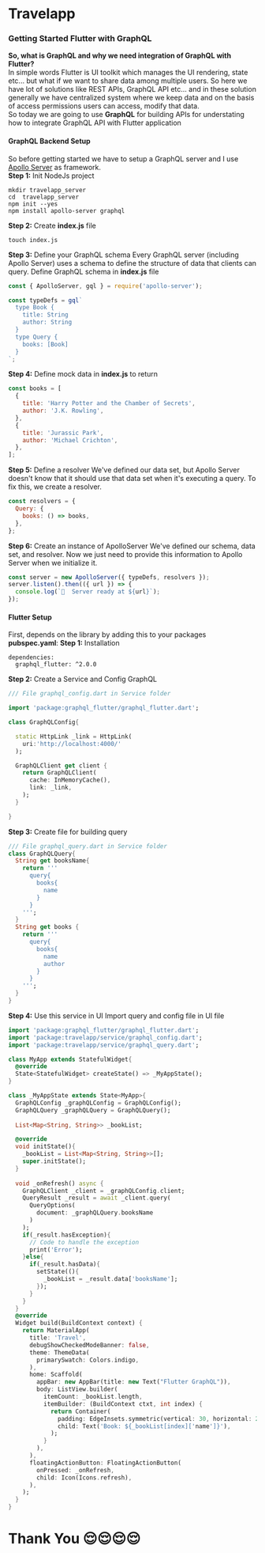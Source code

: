 # Travelapp


### Getting Started Flutter with GraphQL
**So, what is GraphQL and why we need integration of GraphQL with Flutter?<br>**
In simple words Flutter is UI toolkit which manages the UI rendering, state etc... 
but what if we want to share data among multiple users. So here we have lot of 
solutions like REST APIs, GraphQL API etc... and in these solution generally 
we have centralized system where we keep data and on the basis of access 
permissions users can access, modify that data.<br>
So today we are going to use **GraphQL** for building APIs for understating how
to integrate GraphQL API with Flutter application<br>

#### GraphQL Backend Setup 
So before getting started we have to setup a GraphQL server and I 
use  [Apollo Server](https://www.apollographql.com/docs/apollo-server/) as 
framework.<br>
**Step 1:** Init NodeJs project
```
mkdir travelapp_server
cd  travelapp_server
npm init --yes
npm install apollo-server graphql
```
**Step 2:** Create **index.js** file
```
touch index.js
```
**Step 3:** Define your GraphQL schema
Every GraphQL server (including Apollo Server) uses a schema to define the 
structure of data that clients can query. Define GraphQL schema in **index.js** file
```javascript
const { ApolloServer, gql } = require('apollo-server');

const typeDefs = gql`
  type Book {
    title: String
    author: String
  }
  type Query {
    books: [Book]
  }
`;
```
**Step 4:** Define mock data in **index.js** to return
```javascript
const books = [
  {
    title: 'Harry Potter and the Chamber of Secrets',
    author: 'J.K. Rowling',
  },
  {
    title: 'Jurassic Park',
    author: 'Michael Crichton',
  },
];
```
**Step 5:** Define a resolver
We've defined our data set, but Apollo Server doesn't know that it should use 
that data set when it's executing a query. To fix this, we create a resolver.
```javascript
const resolvers = {
  Query: {
    books: () => books,
  },
};
```
**Step 6:** Create an instance of ApolloServer
We've defined our schema, data set, and resolver. Now we just need to provide 
this information to Apollo Server when we initialize it.
```javascript
const server = new ApolloServer({ typeDefs, resolvers });
server.listen().then(({ url }) => {
  console.log(`🚀  Server ready at ${url}`);
});
```
#### Flutter Setup
First, depends on the library by adding this to your packages **pubspec.yaml**:
**Step 1:** Installation
```
dependencies:
  graphql_flutter: ^2.0.0
```
**Step 2:** Create a Service and Config GraphQL
```dart
/// File graphql_config.dart in Service folder

import 'package:graphql_flutter/graphql_flutter.dart';

class GraphQLConfig{

  static HttpLink _link = HttpLink(
    uri:'http://localhost:4000/'
  );

  GraphQLClient get client {
    return GraphQLClient(
      cache: InMemoryCache(),
      link: _link,
    );
  }

}
```

**Step 3:** Create file for building query
```dart
/// File graphql_query.dart in Service folder
class GraphQLQuery{
  String get booksName{
    return '''
      query{
        books{
          name
        }
      }
    ''';
  }
  String get books {
    return '''
      query{
        books{
          name
          author
        }
      }
    ''';
  }
}
``` 
**Step 4:** Use this service in UI
Import query and config file in UI file
```dart
import 'package:graphql_flutter/graphql_flutter.dart';
import 'package:travelapp/service/graphql_config.dart';
import 'package:travelapp/service/graphql_query.dart';

class MyApp extends StatefulWidget{
  @override
  State<StatefulWidget> createState() => _MyAppState();
}

class _MyAppState extends State<MyApp>{
  GraphQLConfig _graphQLConfig = GraphQLConfig();
  GraphQLQuery _graphQLQuery = GraphQLQuery();
  
  List<Map<String, String>> _bookList;

  @override
  void initState(){
    _bookList = List<Map<String, String>>[];
    super.initState();
  }
  
  void _onRefresh() async {
    GraphQLClient _client = _graphQLConfig.client;
    QueryResult _result = await _client.query(
      QueryOptions(
        document: _graphQLQuery.booksName
      )
    );
    if(_result.hasException){
      // Code to handle the exception
      print('Error');
    }else{
      if(_result.hasData){
        setState((){
          _bookList = _result.data['booksName'];
        });
      }
    }
  }
  @override
  Widget build(BuildContext context) {
    return MaterialApp(
      title: 'Travel',
      debugShowCheckedModeBanner: false,
      theme: ThemeData(
        primarySwatch: Colors.indigo,
      ),
      home: Scaffold(
        appBar: new AppBar(title: new Text("Flutter GraphQL")),
        body: ListView.builder(
          itemCount: _bookList.length,
          itemBuilder: (BuildContext ctxt, int index) {
            return Container(
              padding: EdgeInsets.symmetric(vertical: 30, horizontal: 20),
              child: Text('Book: ${_bookList[index]['name']}'),
            );
          }
        ),
      ),
      floatingActionButton: FloatingActionButton(
        onPressed: _onRefresh,
        child: Icon(Icons.refresh),
      ),
    );
  }
}
```
# Thank You :relieved::relieved::relieved::relieved:

